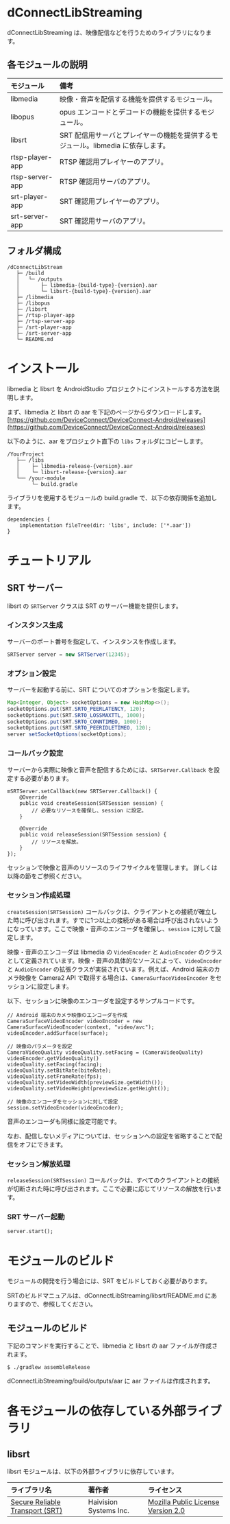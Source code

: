 # dConnectLibStreaming

dConnectLibStreaming は、映像配信などを行うためのライブラリになります。

## 各モジュールの説明

|モジュール|備考|
|:--|:--|
|libmedia|映像・音声を配信する機能を提供するモジュール。|
|libopus|opus エンコードとデコードの機能を提供するモジュール。|
|libsrt|SRT 配信用サーバとプレイヤーの機能を提供するモジュール。libmedia に依存します。|
|rtsp-player-app|RTSP 確認用プレイヤーのアプリ。|
|rtsp-server-app|RTSP 確認用サーバのアプリ。|
|srt-player-app|SRT 確認用プレイヤーのアプリ。|
|srt-server-app|SRT 確認用サーバのアプリ。|


## フォルダ構成

```
/dConnectLibStream
   ├─ /build
   │   └─ /outputs
   │       ├─ libmedia-{build-type}-{version}.aar
   │       └─ libsrt-{build-type}-{version}.aar
   ├─ /libmedia
   ├─ /libopus
   ├─ /libsrt
   ├─ /rtsp-player-app
   ├─ /rtsp-server-app
   ├─ /srt-player-app
   ├─ /srt-server-app
   └─ README.md
```

# インストール
libmedia と libsrt を AndroidStudio プロジェクトにインストールする方法を説明します。

まず、libmedia と libsrt の aar を下記のページからダウンロードします。<br>
[https://github.com/DeviceConnect/DeviceConnect-Android/releases](https://github.com/DeviceConnect/DeviceConnect-Android/releases)

以下のように、aar をプロジェクト直下の `libs` フォルダにコピーします。

```
/YourProject
   ├── /libs
   │    ├─ libmedia-release-{version}.aar
   │    └─ libsrt-release-{version}.aar
   └── /your-module
        └─ build.gradle
```

ライブラリを使用するモジュールの build.gradle で、以下の依存関係を追加します。

```
dependencies {
    implementation fileTree(dir: 'libs', include: ['*.aar'])
}
```

# チュートリアル

## SRT サーバー
libsrt の `SRTServer` クラスは SRT のサーバー機能を提供します。

### インスタンス生成
サーバーのポート番号を指定して、インスタンスを作成します。

``` java
SRTServer server = new SRTServer(12345);
```

### オプション設定
サーバーを起動する前に、SRT についてのオプションを指定します。

``` java
Map<Integer, Object> socketOptions = new HashMap<>();
socketOptions.put(SRT.SRTO_PEERLATENCY, 120);
socketOptions.put(SRT.SRTO_LOSSMAXTTL, 1000);
socketOptions.put(SRT.SRTO_CONNTIMEO, 1000);
socketOptions.put(SRT.SRTO_PEERIDLETIMEO, 120);
server setSocketOptions(socketOptions);
```

### コールバック設定
サーバーから実際に映像と音声を配信するためには、`SRTServer.Callback` を設定する必要があります。

```
mSRTServer.setCallback(new SRTServer.Callback() {
    @Override
    public void createSession(SRTSession session) {
        // 必要なリソースを確保し、session に設定。
    }

    @Override
    public void releaseSession(SRTSession session) {
        // リソースを解放。
    }
});
```

セッションで映像と音声のリソースのライフサイクルを管理します。
詳しくは以降の節をご参照ください。


### セッション作成処理
`createSession(SRTSession)` コールバックは、クライアントとの接続が確立した時に呼び出されます。すでに1つ以上の接続がある場合は呼び出されないようになっています。ここで映像・音声のエンコーダを確保し、`session` に対して設定します。

映像・音声のエンコーダは libmedia の `VideoEncoder` と `AudioEncoder` のクラスとして定義されています。映像・音声の具体的なソースによって、`VideoEncoder` と `AudioEncoder` の拡張クラスが実装されています。例えば、Android 端末のカメラ映像を Camera2 API で取得する場合は、`CameraSurfaceVideoEncoder` をセッションに設定します。

以下、セッションに映像のエンコーダを設定するサンプルコードです。

```
// Android 端末のカメラ映像のエンコーダを作成
CameraSurfaceVideoEncoder videoEncoder = new CameraSurfaceVideoEncoder(context, "video/avc");
videoEncoder.addSurface(surface);

// 映像のパラメータを設定
CameraVideoQuality videoQuality.setFacing = (CameraVideoQuality) videoEncoder.getVideoQuality()
videoQuality.setFacing(facing);
videoQuality.setBitRate(biteRate);
videoQuality.setFrameRate(fps);
videoQuality.setVideoWidth(previewSize.getWidth());
videoQuality.setVideoHeight(previewSize.getHeight());

// 映像のエンコーダをセッションに対して設定
session.setVideoEncoder(videoEncoder);
```

音声のエンコーダも同様に設定可能です。

なお、配信しないメディアについては、セッションへの設定を省略することで配信をオフにできます。

### セッション解放処理
`releaseSession(SRTSession)` コールバックは、すべてのクライアントとの接続が切断された時に呼び出されます。ここで必要に応じてリソースの解放を行います。

### SRT サーバー起動
```
server.start();
```

# モジュールのビルド

モジュールの開発を行う場合には、SRT をビルドしておく必要があります。

SRTのビルドマニュアルは、dConnectLibStreaming/libsrt/README.md にありますので、参照してください。

## モジュールのビルド

下記のコマンドを実行することで、libmedia と libsrt の aar ファイルが作成されます。

```
$ ./gradlew assembleRelease
```

dConnectLibStreaming/build/outputs/aar に aar ファイルは作成されます。

# 各モジュールの依存している外部ライブラリ
## libsrt
libsrt モジュールは、以下の外部ライブラリに依存しています。

|ライブラリ名|著作者|ライセンス|
|:--|:--|:--|
|[Secure Reliable Transport (SRT)](https://github.com/Haivision/srt)|Haivision Systems Inc.|[Mozilla Public License Version 2.0](https://github.com/Haivision/srt/blob/master/LICENSE)|